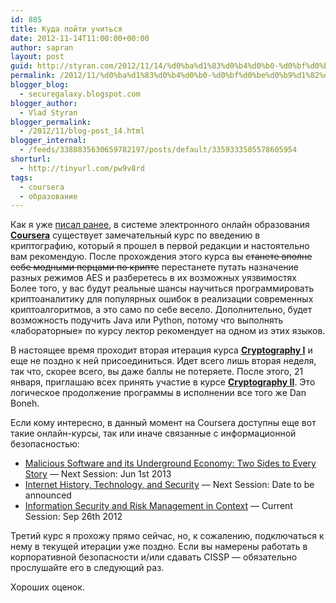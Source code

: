 ```yaml
---
id: 885
title: Куда пойти учиться
date: 2012-11-14T11:00:00+00:00
author: sapran
layout: post
guid: http://styran.com/2012/11/14/%d0%ba%d1%83%d0%b4%d0%b0-%d0%bf%d0%be%d0%b9%d1%82%d0%b8-%d1%83%d1%87%d0%b8%d1%82%d1%8c%d1%81%d1%8f/
permalink: /2012/11/%d0%ba%d1%83%d0%b4%d0%b0-%d0%bf%d0%be%d0%b9%d1%82%d0%b8-%d1%83%d1%87%d0%b8%d1%82%d1%8c%d1%81%d1%8f/
blogger_blog:
  - securegalaxy.blogspot.com
blogger_author:
  - Vlad Styran
blogger_permalink:
  - /2012/11/blog-post_14.html
blogger_internal:
  - /feeds/3388835630659782197/posts/default/3359333505578605954
shorturl:
  - http://tinyurl.com/pw9v8rd
tags:
  - coursera
  - образование
---
```

Как я уже [писал ранее](http://securegalaxy.blogspot.com/2012/06/blog-post_08.html), в системе электронного онлайн образования [**Coursera**](https://www.coursera.org/) существует замечательный курс по введению в криптографию, который я прошел в первой редакции и настоятельно вам рекомендую. После прохождения этого курса вы <strike>станете вполне себе модными перцами по крипте</strike> перестанете путать назначение разных режимов AES и разберетесь в их возможных&nbsp;уязвимостях&nbsp; Более того, у вас будут реальные шансы научиться программировать криптоаналитику для популярных ошибок в реализации современных криптоалгоритмов, а это само по себе весело. Дополнительно, будет возможность подучить Java или Python, потому что выполнять &#171;лабораторные&#187; по курсу лектор рекомендует на одном из этих языков.

В настоящее время проходит вторая итерация курса [**Cryptography I**](https://www.coursera.org/course/crypto) и еще не поздно к ней присоединиться. Идет всего лишь вторая неделя, так что, скорее всего, вы даже баллы не потеряете. После этого, 21 января, приглашаю всех принять участие в курсе <a href="https://www.coursera.org/course/crypto2" style="font-weight: bold;">Cryptography II</a>. Это логическое продолжение программы в исполнении все того же Dan Boneh.

Если кому интересно, в данный момент на Coursera доступны еще вот такие онлайн-курсы, так или иначе связанные с информационной безопасностью: 

  * [Malicious Software and its Underground Economy: Two Sides to Every Story](https://www.coursera.org/course/malsoftware)&nbsp;&#8212; Next Session: Jun 1st 2013
  * [Internet History, Technology, and Security](https://www.coursera.org/course/insidetheinternet) &#8212; Next Session: Date to be announced
  * [Information Security and Risk Management in Context](https://www.coursera.org/course/inforiskman)&nbsp;&#8212; Current Session: Sep 26th 2012

Третий курс я прохожу прямо сейчас, но, к сожалению, подключаться к нему в текущей итерации уже поздно. Если вы намерены работать в корпоративной безопасности и/или сдавать CISSP &#8212; обязательно прослушайте его в следующий раз.

Хороших оценок.

<div class="addtoany_share_save_container addtoany_content_bottom">
  <div class="a2a_kit a2a_kit_size_32 addtoany_list a2a_target" id="wpa2a_253">
    <a class="a2a_button_facebook" href="http://www.addtoany.com/add_to/facebook?linkurl=https%3A%2F%2Fblog.styran.com%2F2012%2F11%2F%25d0%25ba%25d1%2583%25d0%25b4%25d0%25b0-%25d0%25bf%25d0%25be%25d0%25b9%25d1%2582%25d0%25b8-%25d1%2583%25d1%2587%25d0%25b8%25d1%2582%25d1%258c%25d1%2581%25d1%258f%2F&linkname=%D0%9A%D1%83%D0%B4%D0%B0%20%D0%BF%D0%BE%D0%B9%D1%82%D0%B8%20%D1%83%D1%87%D0%B8%D1%82%D1%8C%D1%81%D1%8F" title="Facebook" rel="nofollow" target="_blank"></a><a class="a2a_button_twitter" href="http://www.addtoany.com/add_to/twitter?linkurl=https%3A%2F%2Fblog.styran.com%2F2012%2F11%2F%25d0%25ba%25d1%2583%25d0%25b4%25d0%25b0-%25d0%25bf%25d0%25be%25d0%25b9%25d1%2582%25d0%25b8-%25d1%2583%25d1%2587%25d0%25b8%25d1%2582%25d1%258c%25d1%2581%25d1%258f%2F&linkname=%D0%9A%D1%83%D0%B4%D0%B0%20%D0%BF%D0%BE%D0%B9%D1%82%D0%B8%20%D1%83%D1%87%D0%B8%D1%82%D1%8C%D1%81%D1%8F" title="Twitter" rel="nofollow" target="_blank"></a><a class="a2a_button_google_plus" href="http://www.addtoany.com/add_to/google_plus?linkurl=https%3A%2F%2Fblog.styran.com%2F2012%2F11%2F%25d0%25ba%25d1%2583%25d0%25b4%25d0%25b0-%25d0%25bf%25d0%25be%25d0%25b9%25d1%2582%25d0%25b8-%25d1%2583%25d1%2587%25d0%25b8%25d1%2582%25d1%258c%25d1%2581%25d1%258f%2F&linkname=%D0%9A%D1%83%D0%B4%D0%B0%20%D0%BF%D0%BE%D0%B9%D1%82%D0%B8%20%D1%83%D1%87%D0%B8%D1%82%D1%8C%D1%81%D1%8F" title="Google+" rel="nofollow" target="_blank"></a><a class="a2a_button_linkedin" href="http://www.addtoany.com/add_to/linkedin?linkurl=https%3A%2F%2Fblog.styran.com%2F2012%2F11%2F%25d0%25ba%25d1%2583%25d0%25b4%25d0%25b0-%25d0%25bf%25d0%25be%25d0%25b9%25d1%2582%25d0%25b8-%25d1%2583%25d1%2587%25d0%25b8%25d1%2582%25d1%258c%25d1%2581%25d1%258f%2F&linkname=%D0%9A%D1%83%D0%B4%D0%B0%20%D0%BF%D0%BE%D0%B9%D1%82%D0%B8%20%D1%83%D1%87%D0%B8%D1%82%D1%8C%D1%81%D1%8F" title="LinkedIn" rel="nofollow" target="_blank"></a><a class="a2a_dd addtoany_share_save" href="https://www.addtoany.com/share"></a>
  </div>
</div>